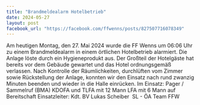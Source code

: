 ```yaml
---
title: "Brandmeldealarm Hotelbetrieb"
date: 2024-05-27
layout: post
facebook_url: "https://facebook.com/ffwenns/posts/827507716078349"
---
```


Am heutigen Montag, den 27. Mai 2024 wurde die FF Wenns um 06:06 Uhr zu einem Brandmeldealarm in einem örtlichen Hotelbetrieb alarmiert. Die Anlage löste durch ein Hygieneprodukt aus. Der Großteil der Hotelgäste hat bereits vor dem Gebäude gewartet und das Hotel ordnungsgemäß verlassen. Nach Kontrolle der Räumlichkeiten, durchlüften vom Zimmer sowie Rückstellung der Anlage, konnten wir den Einsatz nach rund zwanzig Minuten beenden und wieder in die Halle einrücken. 
Im Einsatz:
 Pager / Sammelruf (BMA) 
 KDOFA und TLFA mit 12 Mann
 LFA mit 6 Mann auf Bereitschaft
 Einsatzleiter: Kdt. BV Lukas Scheiber
 ️ SL - ÖA Team FFW
